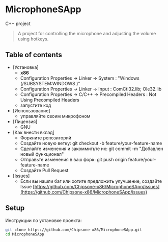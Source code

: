 # MicrophoneSApp
C++ project

> A project for controlling the microphone and adjusting the volume using hotkeys.

## Table of contents
- [Установка]
  - **x86**
  - Configuration Properties -> Linker -> System : "Windows (/SUBSYSTEM:WINDOWS )"
  - Configuration Properties -> Linker -> Input : ComCtl32.lib; Ole32.lib
  - Configuration Properties -> C/C++ -> Precompiled Headers : Not Using Precompiled Headers
  - запустите код
- [Использование]
  - управляйте своим микрофоном
- [Лицензия]
  - GNU
- [Как внести вклад]
  - Форкните репозиторий
  - Создайте новую ветку: git checkout -b feature/your-feature-name
  - Сделайте изменения и закоммитьте их: git commit -m "Добавлен новый функционал"
  - Отправьте изменения в ваш форк: git push origin feature/your-feature-name
  - Создайте Pull Request
- [Issues]
  - Если вы нашли баг или хотите предложить улучшение, создайте Issue [https://github.com/Chipsone-x86/MicrophoneSApp/issues](https://github.com/Chipsone-x86/MicrophoneSApp/issues)

## Setup
Инструкции по установке проекта:
```bash
git clone https://github.com/Chipsone-x86/MicrophoneSApp.git
cd MicrophoneSApp


